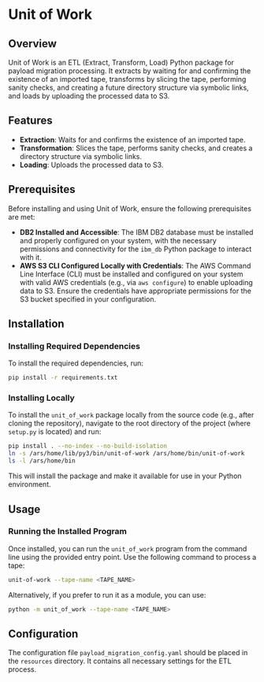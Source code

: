 # Unit of Work

## Overview
Unit of Work is an ETL (Extract, Transform, Load) Python package for payload migration processing. It extracts by waiting for and confirming the existence of an imported tape, transforms by slicing the tape, performing sanity checks, and creating a future directory structure via symbolic links, and loads by uploading the processed data to S3.

## Features
- **Extraction**: Waits for and confirms the existence of an imported tape.
- **Transformation**: Slices the tape, performs sanity checks, and creates a directory structure via symbolic links.
- **Loading**: Uploads the processed data to S3.

## Prerequisites
Before installing and using Unit of Work, ensure the following prerequisites are met:
- **DB2 Installed and Accessible**: The IBM DB2 database must be installed and properly configured on your system, with the necessary permissions and connectivity for the `ibm_db` Python package to interact with it.
- **AWS S3 CLI Configured Locally with Credentials**: The AWS Command Line Interface (CLI) must be installed and configured on your system with valid AWS credentials (e.g., via `aws configure`) to enable uploading data to S3. Ensure the credentials have appropriate permissions for the S3 bucket specified in your configuration.

## Installation
### Installing Required Dependencies
To install the required dependencies, run:
```bash
pip install -r requirements.txt
```

### Installing Locally
To install the `unit_of_work` package locally from the source code (e.g., after cloning the repository), navigate to the root directory of the project (where `setup.py` is located) and run:
```bash
pip install . --no-index --no-build-isolation
ln -s /ars/home/lib/py3/bin/unit-of-work /ars/home/bin/unit-of-work
ls -l /ars/home/bin 
```
This will install the package and make it available for use in your Python environment.

## Usage
### Running the Installed Program
Once installed, you can run the `unit_of_work` program from the command line using the provided entry point. Use the following command to process a tape:
```bash
unit-of-work --tape-name <TAPE_NAME>
```
Alternatively, if you prefer to run it as a module, you can use:
```bash
python -m unit_of_work --tape-name <TAPE_NAME>
```

## Configuration
The configuration file `payload_migration_config.yaml` should be placed in the `resources` directory. It contains all necessary settings for the ETL process.
